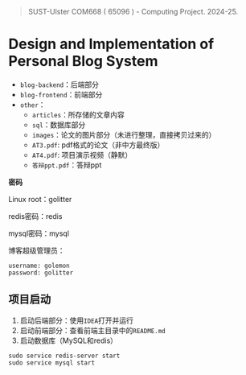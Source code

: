 > SUST-Ulster COM668 ( 65096 ) - Computing Project. 2024-25.
>
> 

# **Design and Implementation of Personal Blog System**

- `blog-backend`：后端部分
- `blog-frontend`：前端部分
- `other`：
  - `articles`：所存储的文章内容
  - `sql`：数据库部分
  - `images`：论文的图片部分（未进行整理，直接拷贝过来的）
  - `AT3.pdf`: pdf格式的论文（非中方最终版）
  - `AT4.pdf`: 项目演示视频（静默）
  - `答辩ppt.pdf`：答辩ppt


**密码**

Linux root：golitter

redis密码：redis

mysql密码：mysql

博客超级管理员：

```shell
username: golemon
password: golitter
```



## 项目启动

1. 启动后端部分：使用`IDEA`打开并运行
2. 启动前端部分：查看前端主目录中的`README.md`
3. 启动数据库（MySQL和redis）

```shell
sudo service redis-server start  
sudo service mysql start   
```

